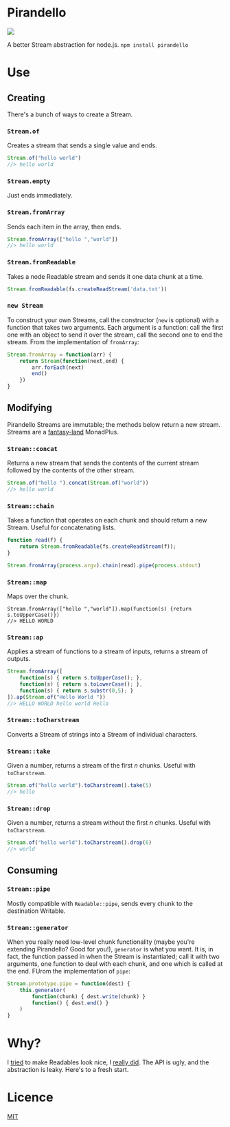 # Pirandello
![](http://images4.wikia.nocookie.net/__cb20100628073138/mirrorsedge/images/2/2c/PKlogo.jpg)

A better Stream abstraction for node.js. ```npm install pirandello```

# Use
## Creating
There's a bunch of ways to create a Stream.

### ```Stream.of```
Creates a stream that sends a single value and ends.
```javascript
Stream.of("hello world")
//> hello world
```

### ```Stream.empty```
Just ends immediately.

### ```Stream.fromArray```
Sends each item in the array, then ends.
```javascript
Stream.fromArray(["hello ","world"])
//> hello world
```
### ```Stream.fromReadable```
Takes a node Readable stream and sends it one data chunk at a time.
```javascript
Stream.fromReadable(fs.createReadStream('data.txt'))
```

### ```new Stream```
To construct your own Streams, call the constructor (```new``` is optional) with a function that takes two arguments. Each argument is a function: call the first one with an object to send it over the stream, call the second one to end the stream. From the implementation of ```fromArray```:

```javascript
Stream.fromArray = function(arr) {
	return Stream(function(next,end) {
		arr.forEach(next)
		end()
	})
}
```

## Modifying
Pirandello Streams are immutable; the methods below return a new stream. Streams are a [fantasy-land](https://github.com/puffnfresh.fantasy-land) MonadPlus.

### ```Stream::concat```
Returns a new stream that sends the contents of the current stream followed by the contents of the other stream.
```javascript
Stream.of("hello ").concat(Stream.of("world"))
//> hello world
```
### ```Stream::chain```
Takes a function that operates on each chunk and should return a new Stream. Useful for concatenating lists.
```javascript
function read(f) {
	return Stream.fromReadable(fs.createReadStream(f));
}

Stream.fromArray(process.argv).chain(read).pipe(process.stdout)
```

### ```Stream::map```
Maps over the chunk.
```
Stream.fromArray(["hello ","world"]).map(function(s) {return s.toUpperCase()})
//> HELLO WORLD
```

### ```Stream::ap```
Applies a stream of functions to a stream of inputs, returns a stream of outputs.
```javascript
Stream.fromArray([
	function(s) { return s.toUpperCase(); },
	function(s) { return s.toLowerCase(); },
	function(s) { return s.substr(0,5); }
]).ap(Stream.of("Hello World "))
//> HELLO WORLD hello world Hello
```

### ```Stream::toCharstream```
Converts a Stream of strings into a Stream of individual characters.

### ```Stream::take```
Given a number, returns a stream of the first *n* chunks. Useful with ```toCharstream```.

```javascript
Stream.of("hello world").toCharstream().take(5)
//> hello
```

### ```Stream::drop```
Given a number, returns a stream without the first *n* chunks. Useful with ```toCharstream```.

```javascript
Stream.of("hello world").toCharstream().drop(6)
//> world
```

## Consuming
### ```Stream::pipe```
Mostly compatible with ```Readable::pipe```, sends every chunk to the destination Writable.

### ```Stream::generator```
When you really need low-level chunk functionality (maybe you're extending Pirandello? Good for you!), ```generator``` is what you want. It is, in fact, the function passed in when the Stream is instantiated; call it with two arguments, one function to deal with each chunk, and one which is called at the end. FUrom the implementation of ```pipe```:

```javascript
Stream.prototype.pipe = function(dest) {
	this.generator(
		function(chunk) { dest.write(chunk) }
		function() { dest.end() }
	)
}
```

# Why?
I [tried](https://github/quarterto/fantasy-streams) to make Readables look nice, I [really did](http://blog.153.io/post/58243405460/fantasy-streams). The API is ugly, and the abstraction is leaky. Here's to a fresh start.

# Licence
[MIT](licence.md)
